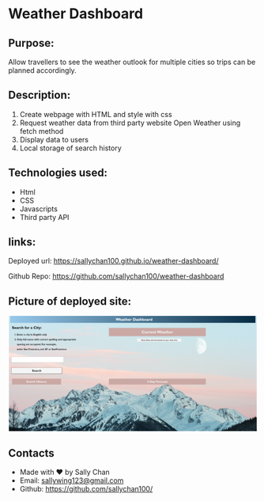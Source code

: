 # Weather Dashboard

## Purpose:
Allow travellers to see the weather outlook for multiple cities so trips can be planned accordingly.

## Description:
1. Create webpage with HTML and style with css
2. Request weather data from third party website Open Weather using fetch method
3. Display data to users 
4. Local storage of search history 

## Technologies used: 
* Html 
* CSS
* Javascripts
* Third party API

## links:
Deployed url: https://sallychan100.github.io/weather-dashboard/


Github Repo: https://github.com/sallychan100/weather-dashboard


## Picture of deployed site: 
![Screenshot](https://github.com/sallychan100/weather-dashboard/blob/a92f2225b33090ab8130b68558f9a2b683833190/assets/image/screenshot.png)

## Contacts
* Made with ❤️ by Sally Chan
* Email: sallywing123@gmail.com
* Github: https://github.com/sallychan100/

